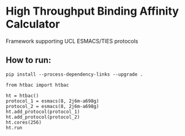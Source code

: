 
# High Throughput Binding Affinity Calculator 

Framework supporting UCL ESMACS/TIES protocols 

## How to run: 

`pip install --process-dependency-links --upgrade .` 


`from htbac import htbac`

```
ht = htbac()
protocol_1 = esmacs(8, 2j6m-a698g)
protocol_2 = esmacs(8, 2j6m-a698g)
ht.add_protocol(protocol_1)
ht.add_protocol(protocol_2)
ht.cores(256)
ht.run
```
